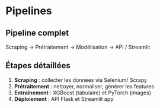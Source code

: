 # Pipelines

## Pipeline complet
Scraping -> Prétraitement -> Modélisation -> API / Streamlit

## Étapes détaillées
1. **Scraping** : collecter les données via Selenium/ Scrapy
2. **Prétraitement** : nettoyer, normaliser, générer les features
3. **Entraînement** : XGBoost (tabulaire) et PyTorch (images)
4. **Déploiement** : API Flask et Streamlit app
